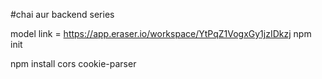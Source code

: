 #chai aur backend series

model link = https://app.eraser.io/workspace/YtPqZ1VogxGy1jzIDkzj
npm init 

npm install cors cookie-parser